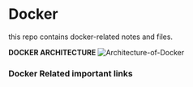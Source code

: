 # Docker
this repo contains docker-related notes and files.

**DOCKER ARCHITECTURE** 
![Architecture-of-Docker](https://github.com/akshay-kumarl/Docker/assets/110522215/6eefab69-2125-4e45-8927-d7f31324cb14)


### Docker Related important links

